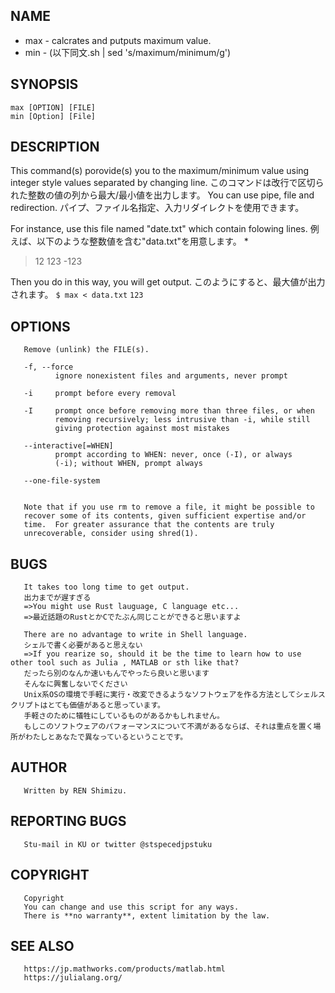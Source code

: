 ##  NAME

*   max - calcrates and putputs maximum value.
*   min - (以下同文.sh | sed 's/maximum/minimum/g')

##  SYNOPSIS

`max [OPTION] [FILE]`
<br>
`min [Option] [File]`

##  DESCRIPTION

This command(s) porovide(s) you to the maximum/minimum value using integer style values separated by changing line.
このコマンドは改行で区切られた整数の値の列から最大/最小値を出力します。
You can use pipe, file and redirection.
パイプ、ファイル名指定、入力リダイレクトを使用できます。

For instance, use this file named "date.txt" which contain folowing lines.
例えば、以下のような整数値を含む"data.txt"を用意します。 *

>12
>123
>-123

Then you do in this way, you will get output.
このようにすると、最大値が出力されます。
`$ max < data.txt`
`123`

##  OPTIONS

       Remove (unlink) the FILE(s).

       -f, --force
              ignore nonexistent files and arguments, never prompt

       -i     prompt before every removal

       -I     prompt once before removing more than three files, or when
              removing recursively; less intrusive than -i, while still
              giving protection against most mistakes

       --interactive[=WHEN]
              prompt according to WHEN: never, once (-I), or always
              (-i); without WHEN, prompt always

       --one-file-system


       Note that if you use rm to remove a file, it might be possible to
       recover some of its contents, given sufficient expertise and/or
       time.  For greater assurance that the contents are truly
       unrecoverable, consider using shred(1).

##  BUGS
	   It takes too long time to get output.
	   出力までが遅すぎる
	   =>You might use Rust lauguage, C language etc...
	   =>最近話題のRustとかCでたぶん同じことができると思いますよ

	   There are no advantage to write in Shell language.
	   シェルで書く必要があると思えない
	   =>If you rearize so, should it be the time to learn how to use other tool such as Julia , MATLAB or sth like that?
	   だったら別のなんか速いもんでやったら良いと思います
	   そんなに興奮しないでください
	   Unix系OSの環境で手軽に実行・改変できるようなソフトウェアを作る方法としてシェルスクリプトはとても価値があると思っています。
	   手軽さのために犠牲にしているものがあるかもしれません。
	   もしこのソフトウェアのパフォーマンスについて不満があるならば、それは重点を置く場所がわたしとあなたで異なっているということです。

##  AUTHOR

       Written by REN Shimizu.


##  REPORTING BUGS

       Stu-mail in KU or twitter @stspecedjpstuku

##  COPYRIGHT

       Copyright 
       You can change and use this script for any ways.
       There is **no warranty**, extent limitation by the law.

##  SEE ALSO

       https://jp.mathworks.com/products/matlab.html
       https://julialang.org/